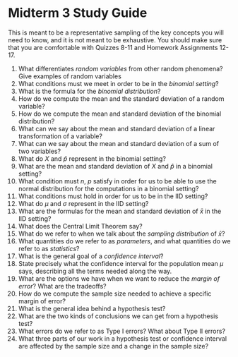 # Midterm 3 Study Guide

This is meant to be a representative sampling of the key concepts you will need to know, and it is not meant to be exhaustive. You should make sure that you are comfortable with Quizzes 8-11 and Homework Assignments 12-17.

1. What differentiates *random variables* from other random phenomena? Give examples of random variables
2. What conditions must we meet in order to be in the *binomial setting*?
3. What is the formula for the *binomial distribution*?
4. How do we compute the mean and the standard deviation of a random variable?
5. How do we compute the mean and standard deviation of the binomial distribution?
6. What can we say about the mean and standard deviation of a linear transformation of a variable?
7. What can we say about the mean and standard deviation of a sum of two variables?
8. What do $X$ and $\hat p$ represent in the binomial setting?
9. What are the mean and standard deviation of $X$ and $\hat p$ in a binomial setting?
10. What condition must $n$, $p$ satisfy in order for us to be able to use the normal distribution for the computations in a binomial setting?
11. What conditions must hold in order for us to be in the IID setting?
12. What do $\mu$ and $\sigma$ represent in the IID setting?
13. What are the formulas for the mean and standard deviation of $\bar x$ in the IID setting?
14. What does the Central Limit Theorem say?
15. What do we refer to when we talk about the *sampling distribution* of $\bar x$?
16. What quantities do we refer to as *parameters*, and what quantities do we refer to as *statistics*?
17. What is the general goal of a *confidence interval*?
18. State precisely what the confidence interval for the population mean $\mu$ says, describing all the terms needed along the way.
19. What are the options we have when we want to reduce the *margin of error*? What are the tradeoffs?
20. How do we compute the sample size needed to achieve a specific margin of error?
21. What is the general idea behind a hypothesis test?
22. What are the two kinds of conclusions we can get from a hypothesis test?
23. What errors do we refer to as Type I errors? What about Type II errors?
24. What three parts of our work in a hypothesis test or confidence interval are affected by the sample size and a change in the sample size?
